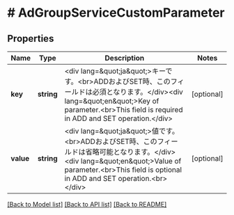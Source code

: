 # # AdGroupServiceCustomParameter

## Properties

Name | Type | Description | Notes
------------ | ------------- | ------------- | -------------
**key** | **string** | &lt;div lang&#x3D;\&quot;ja\&quot;&gt;キーです。&lt;br&gt;ADDおよびSET時、このフィールドは必須となります。&lt;/div&gt;&lt;div lang&#x3D;\&quot;en\&quot;&gt;Key of parameter.&lt;br&gt;This field is required in ADD and SET operation.&lt;/div&gt; | [optional] 
**value** | **string** | &lt;div lang&#x3D;\&quot;ja\&quot;&gt;値です。&lt;br&gt;ADDおよびSET時、このフィールドは省略可能となります。&lt;/div&gt;&lt;div lang&#x3D;\&quot;en\&quot;&gt;Value of parameter.&lt;br&gt;This field is optional in ADD and SET operation.&lt;br&gt;&lt;/div&gt; | [optional] 

[[Back to Model list]](../../README.md#documentation-for-models) [[Back to API list]](../../README.md#documentation-for-api-endpoints) [[Back to README]](../../README.md)


